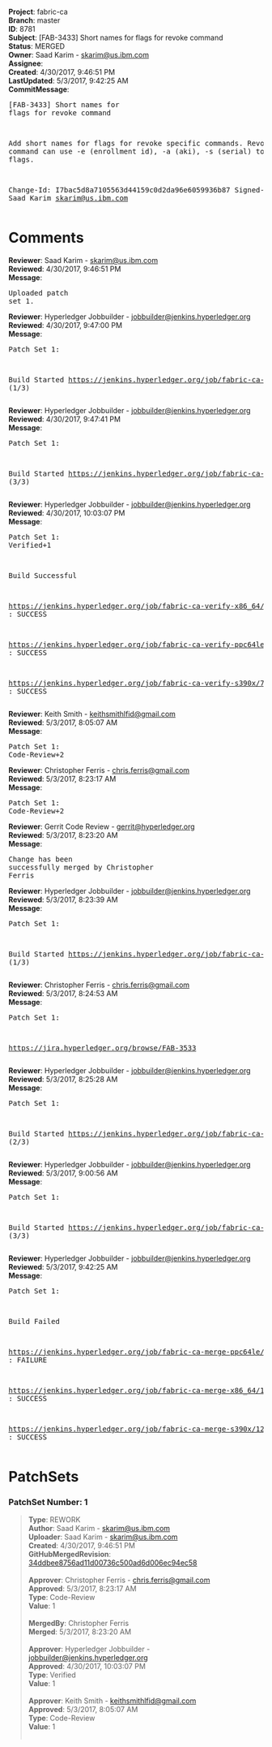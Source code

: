 <strong>Project</strong>: fabric-ca<br><strong>Branch</strong>: master<br><strong>ID</strong>: 8781<br><strong>Subject</strong>: [FAB-3433] Short names for flags for revoke command<br><strong>Status</strong>: MERGED<br><strong>Owner</strong>: Saad Karim - skarim@us.ibm.com<br><strong>Assignee</strong>:<br><strong>Created</strong>: 4/30/2017, 9:46:51 PM<br><strong>LastUpdated</strong>: 5/3/2017, 9:42:25 AM<br><strong>CommitMessage</strong>:<br><pre>[FAB-3433] Short names for flags for revoke command

Add short names for flags for revoke specific commands.
Revoke command can use -e (enrollment id), -a (aki),
-s (serial) to specify flags.

Change-Id: I7bac5d8a7105563d44159c0d2da96e6059936b87
Signed-off-by: Saad Karim <skarim@us.ibm.com>
</pre><h1>Comments</h1><strong>Reviewer</strong>: Saad Karim - skarim@us.ibm.com<br><strong>Reviewed</strong>: 4/30/2017, 9:46:51 PM<br><strong>Message</strong>: <pre>Uploaded patch set 1.</pre><strong>Reviewer</strong>: Hyperledger Jobbuilder - jobbuilder@jenkins.hyperledger.org<br><strong>Reviewed</strong>: 4/30/2017, 9:47:00 PM<br><strong>Message</strong>: <pre>Patch Set 1:

Build Started https://jenkins.hyperledger.org/job/fabric-ca-verify-ppc64le/713/ (1/3)</pre><strong>Reviewer</strong>: Hyperledger Jobbuilder - jobbuilder@jenkins.hyperledger.org<br><strong>Reviewed</strong>: 4/30/2017, 9:47:41 PM<br><strong>Message</strong>: <pre>Patch Set 1:

Build Started https://jenkins.hyperledger.org/job/fabric-ca-verify-x86_64/711/ (3/3)</pre><strong>Reviewer</strong>: Hyperledger Jobbuilder - jobbuilder@jenkins.hyperledger.org<br><strong>Reviewed</strong>: 4/30/2017, 10:03:07 PM<br><strong>Message</strong>: <pre>Patch Set 1: Verified+1

Build Successful 

https://jenkins.hyperledger.org/job/fabric-ca-verify-x86_64/711/ : SUCCESS

https://jenkins.hyperledger.org/job/fabric-ca-verify-ppc64le/713/ : SUCCESS

https://jenkins.hyperledger.org/job/fabric-ca-verify-s390x/717/ : SUCCESS</pre><strong>Reviewer</strong>: Keith Smith - keithsmithlfid@gmail.com<br><strong>Reviewed</strong>: 5/3/2017, 8:05:07 AM<br><strong>Message</strong>: <pre>Patch Set 1: Code-Review+2</pre><strong>Reviewer</strong>: Christopher Ferris - chris.ferris@gmail.com<br><strong>Reviewed</strong>: 5/3/2017, 8:23:17 AM<br><strong>Message</strong>: <pre>Patch Set 1: Code-Review+2</pre><strong>Reviewer</strong>: Gerrit Code Review - gerrit@hyperledger.org<br><strong>Reviewed</strong>: 5/3/2017, 8:23:20 AM<br><strong>Message</strong>: <pre>Change has been successfully merged by Christopher Ferris</pre><strong>Reviewer</strong>: Hyperledger Jobbuilder - jobbuilder@jenkins.hyperledger.org<br><strong>Reviewed</strong>: 5/3/2017, 8:23:39 AM<br><strong>Message</strong>: <pre>Patch Set 1:

Build Started https://jenkins.hyperledger.org/job/fabric-ca-merge-s390x/122/ (1/3)</pre><strong>Reviewer</strong>: Christopher Ferris - chris.ferris@gmail.com<br><strong>Reviewed</strong>: 5/3/2017, 8:24:53 AM<br><strong>Message</strong>: <pre>Patch Set 1:

https://jira.hyperledger.org/browse/FAB-3533</pre><strong>Reviewer</strong>: Hyperledger Jobbuilder - jobbuilder@jenkins.hyperledger.org<br><strong>Reviewed</strong>: 5/3/2017, 8:25:28 AM<br><strong>Message</strong>: <pre>Patch Set 1:

Build Started https://jenkins.hyperledger.org/job/fabric-ca-merge-x86_64/122/ (2/3)</pre><strong>Reviewer</strong>: Hyperledger Jobbuilder - jobbuilder@jenkins.hyperledger.org<br><strong>Reviewed</strong>: 5/3/2017, 9:00:56 AM<br><strong>Message</strong>: <pre>Patch Set 1:

Build Started https://jenkins.hyperledger.org/job/fabric-ca-merge-ppc64le/121/ (3/3)</pre><strong>Reviewer</strong>: Hyperledger Jobbuilder - jobbuilder@jenkins.hyperledger.org<br><strong>Reviewed</strong>: 5/3/2017, 9:42:25 AM<br><strong>Message</strong>: <pre>Patch Set 1:

Build Failed 

https://jenkins.hyperledger.org/job/fabric-ca-merge-ppc64le/121/ : FAILURE

https://jenkins.hyperledger.org/job/fabric-ca-merge-x86_64/122/ : SUCCESS

https://jenkins.hyperledger.org/job/fabric-ca-merge-s390x/122/ : SUCCESS</pre><h1>PatchSets</h1><h3>PatchSet Number: 1</h3><blockquote><strong>Type</strong>: REWORK<br><strong>Author</strong>: Saad Karim - skarim@us.ibm.com<br><strong>Uploader</strong>: Saad Karim - skarim@us.ibm.com<br><strong>Created</strong>: 4/30/2017, 9:46:51 PM<br><strong>GitHubMergedRevision</strong>: [34ddbee8756ad11d00736c500ad6d006ec94ec58](https://github.com/hyperledger-gerrit-archive/fabric-ca/commit/34ddbee8756ad11d00736c500ad6d006ec94ec58)<br><br><strong>Approver</strong>: Christopher Ferris - chris.ferris@gmail.com<br><strong>Approved</strong>: 5/3/2017, 8:23:17 AM<br><strong>Type</strong>: Code-Review<br><strong>Value</strong>: 1<br><br><strong>MergedBy</strong>: Christopher Ferris<br><strong>Merged</strong>: 5/3/2017, 8:23:20 AM<br><br><strong>Approver</strong>: Hyperledger Jobbuilder - jobbuilder@jenkins.hyperledger.org<br><strong>Approved</strong>: 4/30/2017, 10:03:07 PM<br><strong>Type</strong>: Verified<br><strong>Value</strong>: 1<br><br><strong>Approver</strong>: Keith Smith - keithsmithlfid@gmail.com<br><strong>Approved</strong>: 5/3/2017, 8:05:07 AM<br><strong>Type</strong>: Code-Review<br><strong>Value</strong>: 1<br><br></blockquote>